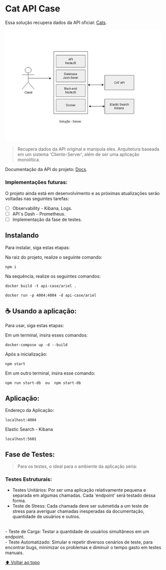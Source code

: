 # Cat API Case

Essa solução recupera dados da API oficial: [Cats](https://thecatapi.com/).

<img src="./architSoft.JPG" alt="desenho da arquitetura">

> Recupera dados da API original e manipula eles. Arquitetura baseada em um sistema 'Cliente-Server', além de ser uma aplicação monolítica.

Documentação da API do projeto: [Docs](https://documenter.getpostman.com/view/21008445/Uyxkijry).

### Implementações futuras:

O projeto ainda está em desenvolvimento e as próximas atualizações serão voltadas nas seguintes tarefas:

- [ ] Observability - Kibana, Logs.
- [ ] API´s Dash - Prometheus.
- [ ] Implementação da fase de testes.

## Instalando

Para instalar, siga estas etapas:

Na raiz do projeto, realize o seguinte comando:
```
npm i
```
Na sequência, realize os seguintes comandos:
```
docker build -t api-case/ariel .
```
```
docker run -p 4004:4004 -d api-case/ariel
```

## ☕ Usando a aplicação:

Para usar, siga estas etapas:

Em um terminal, insira esses comandos:
```
docker-compose up -d --build
```
Após a inicialização:
```
npm start
```

Em um outro terminal, insira esse comando:
```
npm run start-db  ou  npm start-db
```

## Aplicação:

Endereço da Aplicação:
```
localhost:4004
```
Elastic Search - Kibana
```
localhost:5601
```

## Fase de Testes:

> Para os testes, o ideal para o ambiente da aplicação seria:

### Testes Estruturais:

- Testes Unitários: Por ser uma aplicação relativamente pequena e separada em algumas chamadas. Cada 'endpoint' será testado dessa forma.
    <br>
- Teste de Stress: Cada chamada deve ser submetida a um teste de stress para averiguar chamadas inesperadas da documentação, quantidade de usuários e outros.
<br>
- Teste de Carga: Testar a quantidade de usuários simultâneos em um endpoint.
<br>
- Teste Automatizado: Simular e repetir diversos cenários de teste, para encontrar bugs, minimizar os problemas e diminuir o tempo gasto em testes manuais.

[⬆ Voltar ao topo](#Cat-API-Case)<br>